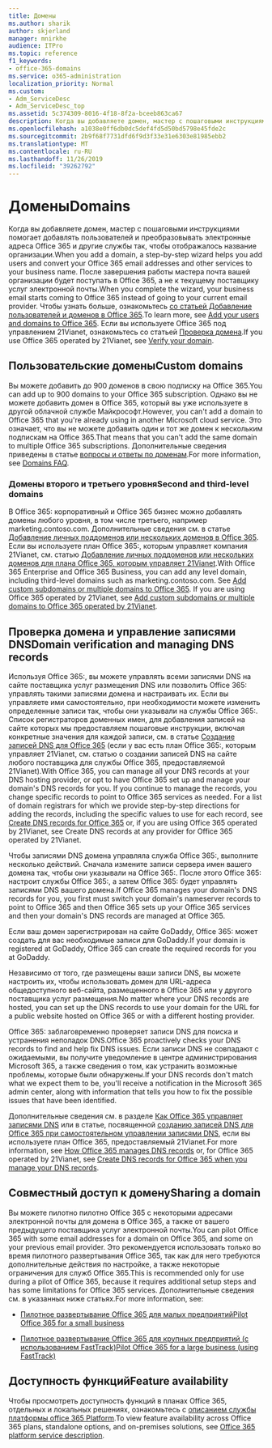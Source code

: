 ```yaml
---
title: Домены
ms.author: sharik
author: skjerland
manager: mnirkhe
audience: ITPro
ms.topic: reference
f1_keywords:
- office-365-domains
ms.service: o365-administration
localization_priority: Normal
ms.custom:
- Adm_ServiceDesc
- Adm_ServiceDesc_top
ms.assetid: 5c374309-8016-4f18-8f2a-bceeb863ca67
description: Когда вы добавляете домен, мастер с пошаговыми инструкциями помогает добавлять пользователей и преобразовывать электронные адреса Office 365 и другие службы так, чтобы отображалось название организации. После завершения работы мастера почта вашей организации будет поступать в Office 365, а не к текущему поставщику услуг электронной почты. Чтобы узнать больше, ознакомьтесь со статьей Добавление пользователей и доменов в Office 365. Если вы используете Office 365 под управлением 21Vianet, ознакомьтесь со статьей Проверка домена.
ms.openlocfilehash: a1038e0ff6db0dc5def4fd5d50bd5798e45fde2c
ms.sourcegitcommit: 2b9f68f7731dfd6f9d3f33e31e6303e81985ebb2
ms.translationtype: MT
ms.contentlocale: ru-RU
ms.lasthandoff: 11/26/2019
ms.locfileid: "39262792"
---
```

# <a name="domains"></a><span data-ttu-id="e554e-106">Домены</span><span class="sxs-lookup"><span data-stu-id="e554e-106">Domains</span></span>

<span data-ttu-id="e554e-107">Когда вы добавляете домен, мастер с пошаговыми инструкциями помогает добавлять пользователей и преобразовывать электронные адреса Office 365 и другие службы так, чтобы отображалось название организации.</span><span class="sxs-lookup"><span data-stu-id="e554e-107">When you add a domain, a step-by-step wizard helps you add users and convert your Office 365 email addresses and other services to your business name.</span></span> <span data-ttu-id="e554e-108">После завершения работы мастера почта вашей организации будет поступать в Office 365, а не к текущему поставщику услуг электронной почты.</span><span class="sxs-lookup"><span data-stu-id="e554e-108">When you complete the wizard, your business email starts coming to Office 365 instead of going to your current email provider.</span></span> <span data-ttu-id="e554e-109">Чтобы узнать больше, ознакомьтесь [со статьей Добавление пользователей и доменов в Office 365](https://support.office.com/article/6383f56d-3d09-4dcb-9b41-b5f5a5efd611).</span><span class="sxs-lookup"><span data-stu-id="e554e-109">To learn more, see [Add your users and domains to Office 365](https://support.office.com/article/6383f56d-3d09-4dcb-9b41-b5f5a5efd611).</span></span> <span data-ttu-id="e554e-110">Если вы используете Office 365 под управлением 21Vianet, ознакомьтесь со статьей [Проверка домена](https://docs.microsoft.com/office365/admin/setup/add-domain).</span><span class="sxs-lookup"><span data-stu-id="e554e-110">If you use Office 365 operated by 21Vianet, see [Verify your domain](https://docs.microsoft.com/office365/admin/setup/add-domain).</span></span>
  
## <a name="custom-domains"></a><span data-ttu-id="e554e-111">Пользовательские домены</span><span class="sxs-lookup"><span data-stu-id="e554e-111">Custom domains</span></span>

<span data-ttu-id="e554e-112">Вы можете добавить до 900 доменов в свою подписку на Office 365.</span><span class="sxs-lookup"><span data-stu-id="e554e-112">You can add up to 900 domains to your Office 365 subscription.</span></span> <span data-ttu-id="e554e-113">Однако вы не можете добавить домен в Office 365, который вы уже используете в другой облачной службе Майкрософт.</span><span class="sxs-lookup"><span data-stu-id="e554e-113">However, you can't add a domain to Office 365 that you're already using in another Microsoft cloud service.</span></span> <span data-ttu-id="e554e-114">Это означает, что вы не можете добавить один и тот же домен к нескольким подпискам на Office 365.</span><span class="sxs-lookup"><span data-stu-id="e554e-114">That means that you can't add the same domain to multiple Office 365 subscriptions.</span></span> <span data-ttu-id="e554e-115">Дополнительные сведения приведены в статье [вопросы и ответы по доменам](https://support.office.com/article/Domains-FAQ-1272bad0-4bd4-4796-8005-67d6fb3afc5a).</span><span class="sxs-lookup"><span data-stu-id="e554e-115">For more information, see [Domains FAQ](https://support.office.com/article/Domains-FAQ-1272bad0-4bd4-4796-8005-67d6fb3afc5a).</span></span>
  
### <a name="second-and-third-level-domains"></a><span data-ttu-id="e554e-116">Домены второго и третьего уровня</span><span class="sxs-lookup"><span data-stu-id="e554e-116">Second and third-level domains</span></span>

<span data-ttu-id="e554e-p104">В Office 365: корпоративный и Office 365 бизнес можно добавлять домены любого уровня, в том числе третьего, например marketing.contoso.com. Дополнительные сведения см. в статье [Добавление личных поддоменов или нескольких доменов в Office 365](https://docs.microsoft.com/office365/admin/setup/domains-faq). Если вы используете план Office 365:, которым управляет компания 21Vianet, см. статью [Добавление личных поддоменов или нескольких доменов для плана Office 365, которым управляет 21Vianet](https://docs.microsoft.com/office365/admin/setup/domains-faq).</span><span class="sxs-lookup"><span data-stu-id="e554e-p104">With Office 365 Enterprise and Office 365 Business, you can add any level domain, including third-level domains such as marketing.contoso.com. See [Add custom subdomains or multiple domains to Office 365](https://docs.microsoft.com/office365/admin/setup/domains-faq). If you are using Office 365 operated by 21Vianet, see [Add custom subdomains or multiple domains to Office 365 operated by 21Vianet](https://docs.microsoft.com/office365/admin/setup/domains-faq).</span></span>
  
## <a name="domain-verification-and-managing-dns-records"></a><span data-ttu-id="e554e-120">Проверка домена и управление записями DNS</span><span class="sxs-lookup"><span data-stu-id="e554e-120">Domain verification and managing DNS records</span></span>

<span data-ttu-id="e554e-p105">Используя Office 365:, вы можете управлять всеми записями DNS на сайте поставщика услуг размещения DNS или позволить Office 365: управлять такими записями домена и настраивать их. Если вы управляете ими самостоятельно, при необходимости можете изменить определенные записи так, чтобы они указывали на службы Office 365:. Список регистраторов доменных имен, для добавления записей на сайте которых мы предоставляем пошаговые инструкции, включая конкретные значения для каждой записи, см. в статье [Создание записей DNS для Office 365](https://docs.microsoft.com/office365/admin/get-help-with-domains/create-dns-records-at-any-dns-hosting-provider) (если у вас есть план Office 365:, которым управляет 21Vianet, см. статью о создании записей DNS на сайте любого поставщика для службы Office 365, предоставляемой 21Vianet).</span><span class="sxs-lookup"><span data-stu-id="e554e-p105">With Office 365, you can manage all your DNS records at your DNS hosting provider, or opt to have Office 365 set up and manage your domain's DNS records for you. If you continue to manage the records, you change specific records to point to Office 365 services as needed. For a list of domain registrars for which we provide step-by-step directions for adding the records, including the specific values to use for each record, see [Create DNS records for Office 365](https://docs.microsoft.com/office365/admin/get-help-with-domains/create-dns-records-at-any-dns-hosting-provider) or, if you are using Office 365 operated by 21Vianet, see Create DNS records at any provider for Office 365 operated by 21Vianet.</span></span> 
  
<span data-ttu-id="e554e-124">Чтобы записями DNS домена управляла служба Office 365:, выполните несколько действий. Сначала измените записи сервера имен вашего домена так, чтобы они указывали на Office 365:. После этого Office 365: настроит службы Office 365:, а затем Office 365: будет управлять записями DNS вашего домена.</span><span class="sxs-lookup"><span data-stu-id="e554e-124">If Office 365 manages your domain's DNS records for you, you first must switch your domain's nameserver records to point to Office 365 and then Office 365 sets up your Office 365 services and then your domain's DNS records are managed at Office 365.</span></span>
  
<span data-ttu-id="e554e-125">Если ваш домен зарегистрирован на сайте GoDaddy, Office 365: может создать для вас необходимые записи для GoDaddy.</span><span class="sxs-lookup"><span data-stu-id="e554e-125">If your domain is registered at GoDaddy, Office 365 can create the required records for you at GoDaddy.</span></span> 
  
<span data-ttu-id="e554e-126">Независимо от того, где размещены ваши записи DNS, вы можете настроить их, чтобы использовать домен для URL-адреса общедоступного веб-сайта, размещенного в Office 365 или у другого поставщика услуг размещения.</span><span class="sxs-lookup"><span data-stu-id="e554e-126">No matter where your DNS records are hosted, you can set up the DNS records to use your domain for the URL for a public website hosted on Office 365 or with a different hosting provider.</span></span> 
  
<span data-ttu-id="e554e-127">Office 365: заблаговременно проверяет записи DNS для поиска и устранения неполадок DNS.</span><span class="sxs-lookup"><span data-stu-id="e554e-127">Office 365 proactively checks your DNS records to find and help fix DNS issues.</span></span> <span data-ttu-id="e554e-128">Если записи DNS не совпадают с ожидаемыми, вы получите уведомление в центре администрирования Microsoft 365, а также сведения о том, как устранить возможные проблемы, которые были обнаружены.</span><span class="sxs-lookup"><span data-stu-id="e554e-128">If your DNS records don't match what we expect them to be, you'll receive a notification in the Microsoft 365 admin center, along with information that tells you how to fix the possible issues that have been identified.</span></span>
  
<span data-ttu-id="e554e-129">Дополнительные сведения см. в разделе [Как Office 365 управляет записями DNS](https://docs.microsoft.com/office365/admin/setup/domains-faq) или в статье, посвященной [созданию записей DNS для Office 365 при самостоятельном управлении записями DNS](https://docs.microsoft.com/office365/admin/services-in-china/create-dns-records-when-you-manage-your-dns-records), если вы используете план Office 365, предоставляемый 21Vianet.</span><span class="sxs-lookup"><span data-stu-id="e554e-129">For more information, see [How Office 365 manages DNS records](https://docs.microsoft.com/office365/admin/setup/domains-faq) or, for Office 365 operated by 21Vianet, see [Create DNS records for Office 365 when you manage your DNS records](https://docs.microsoft.com/office365/admin/services-in-china/create-dns-records-when-you-manage-your-dns-records).</span></span>
  
## <a name="sharing-a-domain"></a><span data-ttu-id="e554e-130">Совместный доступ к домену</span><span class="sxs-lookup"><span data-stu-id="e554e-130">Sharing a domain</span></span>

<span data-ttu-id="e554e-131">Вы можете пилотно пилотно Office 365 с некоторыми адресами электронной почты для домена в Office 365, а также от вашего предыдущего поставщика услуг электронной почты.</span><span class="sxs-lookup"><span data-stu-id="e554e-131">You can pilot Office 365 with some email addresses for a domain on Office 365, and some on your previous email provider.</span></span> <span data-ttu-id="e554e-132">Это рекомендуется использовать только во время пилотного развертывания Office 365, так как для него требуются дополнительные действия по настройке, а также некоторые ограничения для служб Office 365.</span><span class="sxs-lookup"><span data-stu-id="e554e-132">This is recommended only for use during a pilot of Office 365, because it requires additional setup steps and has some limitations for Office 365 services.</span></span> <span data-ttu-id="e554e-133">Дополнительные сведения см. в указанных ниже статьях.</span><span class="sxs-lookup"><span data-stu-id="e554e-133">For more information, see:</span></span>
  
- [<span data-ttu-id="e554e-134">Пилотное развертывание Office 365 для малых предприятий</span><span class="sxs-lookup"><span data-stu-id="e554e-134">Pilot Office 365 for a small business</span></span>](https://support.office.com/article/39cee536-6a03-40cf-b9c1-f301bb6001d7)
    
- [<span data-ttu-id="e554e-135">Пилотное развертывание Office 365 для крупных предприятий (с использованием FastTrack)</span><span class="sxs-lookup"><span data-stu-id="e554e-135">Pilot Office 365 for a large business (using FastTrack)</span></span>](https://fasttrack.office.com/onboard)
    
## <a name="feature-availability"></a><span data-ttu-id="e554e-136">Доступность функций</span><span class="sxs-lookup"><span data-stu-id="e554e-136">Feature availability</span></span>

<span data-ttu-id="e554e-137">Чтобы просмотреть доступность функций в планах Office 365, отдельных и локальных решениях, ознакомьтесь с [описанием службы платформы office 365 Platform](office-365-platform-service-description.md).</span><span class="sxs-lookup"><span data-stu-id="e554e-137">To view feature availability across Office 365 plans, standalone options, and on-premises solutions, see [Office 365 platform service description](office-365-platform-service-description.md).</span></span>
  

